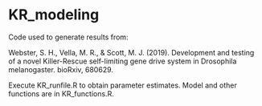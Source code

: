 # KR_modeling
Code used to generate results from:

Webster, S. H., Vella, M. R., & Scott, M. J. (2019). Development and testing of a novel Killer-Rescue self-limiting gene drive system in Drosophila melanogaster. bioRxiv, 680629.

Execute KR_runfile.R to obtain parameter estimates. Model and other functions are in KR_functions.R.
